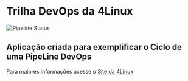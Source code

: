 # Trilha DevOps da 4Linux

<!-- Altere a Flag abaixo com sua URL do seu usuário do Github -->

![Pipeline Status](https://github.com/isaquecezarino/DevOpsLab-HelloWorld/actions/workflows/pipeline.yml/badge.svg) 


## Aplicação criada para exemplificar o Ciclo de uma PipeLine DevOps


Para maiores informações acesse o [Site da 4Linux](https://www.4linux.com.br/cursos/devops)
